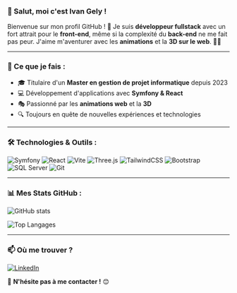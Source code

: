 ### 👋 Salut, moi c'est Ivan Gely !  

Bienvenue sur mon profil GitHub ! 👋 Je suis **développeur fullstack** avec un fort attrait pour le **front-end**, même si la complexité du **back-end** ne me fait pas peur. J'aime m'aventurer avec les **animations** et la **3D sur le web**. 🚀🎨

---

### 🚀 Ce que je fais :
- 🎓 Titulaire d'un **Master en gestion de projet informatique** depuis 2023
- 💻 Développement d'applications avec **Symfony & React**
- 🎭 Passionné par les **animations web** et la **3D**
- 🔍 Toujours en quête de nouvelles expériences et technologies

---

### 🛠️ Technologies & Outils :

![Symfony](https://img.shields.io/badge/Symfony-000000?style=for-the-badge&logo=symfony&logoColor=white)
![React](https://img.shields.io/badge/React-20232A?style=for-the-badge&logo=react&logoColor=61DAFB)
![Vite](https://img.shields.io/badge/Vite-646CFF?style=for-the-badge&logo=vite&logoColor=white)
![Three.js](https://img.shields.io/badge/Three.js-000000?style=for-the-badge&logo=three.js&logoColor=white)
![TailwindCSS](https://img.shields.io/badge/TailwindCSS-38B2AC?style=for-the-badge&logo=tailwind-css&logoColor=white)
![Bootstrap](https://img.shields.io/badge/Bootstrap-7952B3?style=for-the-badge&logo=bootstrap&logoColor=white)
![SQL Server](https://img.shields.io/badge/SQL%20Server-CC2927?style=for-the-badge&logo=microsoft-sql-server&logoColor=white)
![Git](https://img.shields.io/badge/Git-F05032?style=for-the-badge&logo=git&logoColor=white)


---

### 📊 Mes Stats GitHub :

![GitHub stats](https://github-readme-stats.vercel.app/api?username=Ivan-gely&show_icons=true&theme=dark)

![Top Langages](https://github-readme-stats.vercel.app/api/top-langs/?username=Ivan-gely&layout=compact&theme=dark)

---

### 📫 Où me trouver ?

[![LinkedIn](https://img.shields.io/badge/LinkedIn-0A66C2?style=for-the-badge&logo=linkedin&logoColor=white)](https://linkedin.com/in/ton-linkedin)  

💬 **N'hésite pas à me contacter !** 😊
